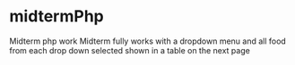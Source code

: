 # midtermPhp
Midterm php work
Midterm fully works with a dropdown menu and all food from each drop down selected shown in a table on the next page

